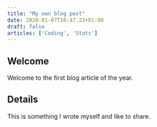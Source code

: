 ```yaml
---
title: "My own blog post"
date: 2020-01-07T16:47:23+01:00
draft: false
articles: ['Coding', 'Stats']
---
```


## Welcome

Welcome to the first blog article of the year.

## Details

This is something I wrote myself and like to share.
